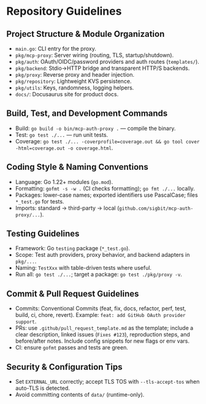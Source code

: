 # Repository Guidelines

## Project Structure & Module Organization

- `main.go`: CLI entry for the proxy.
- `pkg/mcp-proxy`: Server wiring (routing, TLS, startup/shutdown).
- `pkg/auth`: OAuth/OIDC/password providers and auth routes (`templates/`).
- `pkg/backend`: Stdio→HTTP bridge and transparent HTTP/S backends.
- `pkg/proxy`: Reverse proxy and header injection.
- `pkg/repository`: Lightweight KVS persistence.
- `pkg/utils`: Keys, randomness, logging helpers.
- `docs/`: Docusaurus site for product docs.

## Build, Test, and Development Commands

- Build: `go build -o bin/mcp-auth-proxy .` — compile the binary.
- Test: `go test ./...` — run unit tests.
- Coverage: `go test ./... -coverprofile=coverage.out && go tool cover -html=coverage.out -o coverage.html`.

## Coding Style & Naming Conventions

- Language: Go 1.22+ modules (`go.mod`).
- Formatting: `gofmt -s -w .` (CI checks formatting); `go fmt ./...` locally.
- Packages: lower-case names; exported identifiers use PascalCase; files `*_test.go` for tests.
- Imports: standard → third-party → local (`github.com/sigbit/mcp-auth-proxy/...`).

## Testing Guidelines

- Framework: Go `testing` package (`*_test.go`).
- Scope: Test auth providers, proxy behavior, and backend adapters in `pkg/...`.
- Naming: `TestXxx` with table-driven tests where useful.
- Run all: `go test ./...`; target a package: `go test ./pkg/proxy -v`.

## Commit & Pull Request Guidelines

- Commits: Conventional Commits (feat, fix, docs, refactor, perf, test, build, ci, chore, revert). Example: `feat: add GitHub OAuth provider support`.
- PRs: use `.github/pull_request_template.md` as the template; include a clear description, linked issues (`Fixes #123`), reproduction steps, and before/after notes. Include config snippets for new flags or env vars.
- CI: ensure `gofmt` passes and tests are green.

## Security & Configuration Tips

- Set `EXTERNAL_URL` correctly; accept TLS TOS with `--tls-accept-tos` when auto-TLS is detected.
- Avoid committing contents of `data/` (runtime-only).
